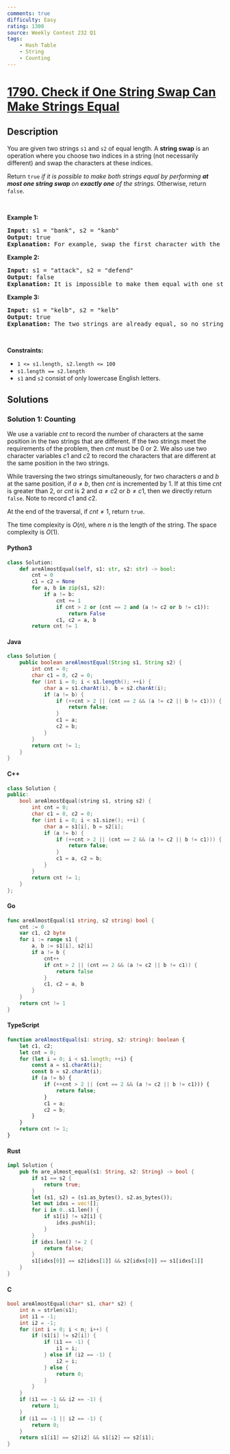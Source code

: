 ```yaml
---
comments: true
difficulty: Easy
rating: 1300
source: Weekly Contest 232 Q1
tags:
    - Hash Table
    - String
    - Counting
---
```


<!-- problem:start -->

# [1790. Check if One String Swap Can Make Strings Equal](https://leetcode.com/problems/check-if-one-string-swap-can-make-strings-equal)

## Description

<!-- description:start -->

<p>You are given two strings <code>s1</code> and <code>s2</code> of equal length. A <strong>string swap</strong> is an operation where you choose two indices in a string (not necessarily different) and swap the characters at these indices.</p>

<p>Return <code>true</code> <em>if it is possible to make both strings equal by performing <strong>at most one string swap </strong>on <strong>exactly one</strong> of the strings. </em>Otherwise, return <code>false</code>.</p>

<p>&nbsp;</p>
<p><strong class="example">Example 1:</strong></p>

<pre>
<strong>Input:</strong> s1 = &quot;bank&quot;, s2 = &quot;kanb&quot;
<strong>Output:</strong> true
<strong>Explanation:</strong> For example, swap the first character with the last character of s2 to make &quot;bank&quot;.
</pre>

<p><strong class="example">Example 2:</strong></p>

<pre>
<strong>Input:</strong> s1 = &quot;attack&quot;, s2 = &quot;defend&quot;
<strong>Output:</strong> false
<strong>Explanation:</strong> It is impossible to make them equal with one string swap.
</pre>

<p><strong class="example">Example 3:</strong></p>

<pre>
<strong>Input:</strong> s1 = &quot;kelb&quot;, s2 = &quot;kelb&quot;
<strong>Output:</strong> true
<strong>Explanation:</strong> The two strings are already equal, so no string swap operation is required.
</pre>

<p>&nbsp;</p>
<p><strong>Constraints:</strong></p>

<ul>
	<li><code>1 &lt;= s1.length, s2.length &lt;= 100</code></li>
	<li><code>s1.length == s2.length</code></li>
	<li><code>s1</code> and <code>s2</code> consist of only lowercase English letters.</li>
</ul>

<!-- description:end -->

## Solutions

<!-- solution:start -->

### Solution 1: Counting

We use a variable $cnt$ to record the number of characters at the same position in the two strings that are different. If the two strings meet the requirements of the problem, then $cnt$ must be $0$ or $2$. We also use two character variables $c1$ and $c2$ to record the characters that are different at the same position in the two strings.

While traversing the two strings simultaneously, for two characters $a$ and $b$ at the same position, if $a \ne b$, then $cnt$ is incremented by $1$. If at this time $cnt$ is greater than $2$, or $cnt$ is $2$ and $a \ne c2$ or $b \ne c1$, then we directly return `false`. Note to record $c1$ and $c2$.

At the end of the traversal, if $cnt \neq 1$, return `true`.

The time complexity is $O(n)$, where $n$ is the length of the string. The space complexity is $O(1)$.

<!-- tabs:start -->

#### Python3

```python
class Solution:
    def areAlmostEqual(self, s1: str, s2: str) -> bool:
        cnt = 0
        c1 = c2 = None
        for a, b in zip(s1, s2):
            if a != b:
                cnt += 1
                if cnt > 2 or (cnt == 2 and (a != c2 or b != c1)):
                    return False
                c1, c2 = a, b
        return cnt != 1
```

#### Java

```java
class Solution {
    public boolean areAlmostEqual(String s1, String s2) {
        int cnt = 0;
        char c1 = 0, c2 = 0;
        for (int i = 0; i < s1.length(); ++i) {
            char a = s1.charAt(i), b = s2.charAt(i);
            if (a != b) {
                if (++cnt > 2 || (cnt == 2 && (a != c2 || b != c1))) {
                    return false;
                }
                c1 = a;
                c2 = b;
            }
        }
        return cnt != 1;
    }
}
```

#### C++

```cpp
class Solution {
public:
    bool areAlmostEqual(string s1, string s2) {
        int cnt = 0;
        char c1 = 0, c2 = 0;
        for (int i = 0; i < s1.size(); ++i) {
            char a = s1[i], b = s2[i];
            if (a != b) {
                if (++cnt > 2 || (cnt == 2 && (a != c2 || b != c1))) {
                    return false;
                }
                c1 = a, c2 = b;
            }
        }
        return cnt != 1;
    }
};
```

#### Go

```go
func areAlmostEqual(s1 string, s2 string) bool {
	cnt := 0
	var c1, c2 byte
	for i := range s1 {
		a, b := s1[i], s2[i]
		if a != b {
			cnt++
			if cnt > 2 || (cnt == 2 && (a != c2 || b != c1)) {
				return false
			}
			c1, c2 = a, b
		}
	}
	return cnt != 1
}
```

#### TypeScript

```ts
function areAlmostEqual(s1: string, s2: string): boolean {
    let c1, c2;
    let cnt = 0;
    for (let i = 0; i < s1.length; ++i) {
        const a = s1.charAt(i);
        const b = s2.charAt(i);
        if (a != b) {
            if (++cnt > 2 || (cnt == 2 && (a != c2 || b != c1))) {
                return false;
            }
            c1 = a;
            c2 = b;
        }
    }
    return cnt != 1;
}
```

#### Rust

```rust
impl Solution {
    pub fn are_almost_equal(s1: String, s2: String) -> bool {
        if s1 == s2 {
            return true;
        }
        let (s1, s2) = (s1.as_bytes(), s2.as_bytes());
        let mut idxs = vec![];
        for i in 0..s1.len() {
            if s1[i] != s2[i] {
                idxs.push(i);
            }
        }
        if idxs.len() != 2 {
            return false;
        }
        s1[idxs[0]] == s2[idxs[1]] && s2[idxs[0]] == s1[idxs[1]]
    }
}
```

#### C

```c
bool areAlmostEqual(char* s1, char* s2) {
    int n = strlen(s1);
    int i1 = -1;
    int i2 = -1;
    for (int i = 0; i < n; i++) {
        if (s1[i] != s2[i]) {
            if (i1 == -1) {
                i1 = i;
            } else if (i2 == -1) {
                i2 = i;
            } else {
                return 0;
            }
        }
    }
    if (i1 == -1 && i2 == -1) {
        return 1;
    }
    if (i1 == -1 || i2 == -1) {
        return 0;
    }
    return s1[i1] == s2[i2] && s1[i2] == s2[i1];
}
```

<!-- tabs:end -->

<!-- solution:end -->

<!-- problem:end -->

